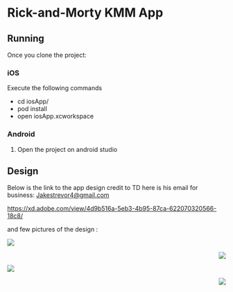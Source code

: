 # Rick-and-Morty KMM App


## Running
Once you clone the project:
### iOS
Execute the following commands 
- cd iosApp/
- pod install
- open iosApp.xcworkspace

### Android
1. Open the project on android studio

## Design
Below is the link to the app design credit to TD here is his email for business: Jakestrevor4@gmail.com

https://xd.adobe.com/view/4d9b516a-5eb3-4b95-87ca-622070320566-18c8/

and few pictures of the design :


<p align="left">
  <img src="https://user-images.githubusercontent.com/15221546/160887537-104e6786-f9a3-451e-af03-b9b9ee685cdd.png">
</p>

<p align="right">
  <img src="https://user-images.githubusercontent.com/15221546/160887477-8598629b-1f97-40e3-b811-d75099f57bbb.png">
</p>

<p align="left">
  <img src="https://user-images.githubusercontent.com/15221546/160887492-e99e43f9-4585-4eef-b541-d36ded7154b0.png">
</p>

<p align="right">
  <img src="https://user-images.githubusercontent.com/15221546/160887522-2960f47d-06f1-4a11-9c13-c3f2a8321690.png">
</p>


